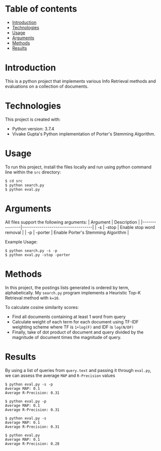 # Table of contents
* [Introduction](#introduction)
* [Technologies](#technologies)
* [Usage](#usage)
* [Arguments](#arguments)
* [Methods](#methods)
* [Results](#results)

# Introduction
This is a python project that implements various Info Retrieval methods and evaluations on a collection of documents.

# Technologies
This project is created with:
* Python version: 3.7.4
* Vivake Gupta's Python implementation of Porter's Stemming Algorithm.

# Usage
To run this project, install the files locally and run using python command line within the `src` directory:
```
$ cd src
$ python search.py
$ python eval.py
```

# Arguments
All files support the following arguments:
| Argument      | Description                        |
|---------------|------------------------------------|
| -s \| -stop   | Enable stop word removal           |
| -p \| -porter | Enable Porter's Stemming Algorithm |

Example Usage:
```
$ python search.py -s -p
$ python eval.py -stop -porter
```

# Methods
In this project, the postings lists generated is ordered by term, alphabetically. My `search.py` program implements a Heuristic Top-K Retrieval method with `k=10`.

To calculate cosine similarity scores:
* Find all documents containing at least 1 word from query
* Calculate weight of each term for each document using TF-IDF weighting scheme where TF is `1+log(F)` and IDF is `log(N/DF)`
* Finally, take of dot product of document and query divided by the magnitude of document times the magnitude of query.

# Results
By using a list of queries from `query.text` and passing it through `eval.py`, we can assess the average `MAP` and `R-Precision` values

```
$ python eval.py -s -p
Average MAP: 0.1
Average R-Precision: 0.31
```
```
$ python eval.py -p
Average MAP: 0.1
Average R-Precision: 0.31
```
```
$ python eval.py -s
Average MAP: 0.1
Average R-Precision: 0.31
```
```
$ python eval.py
Average MAP: 0.1
Average R-Precision: 0.28
```